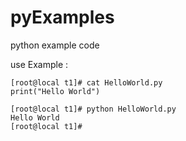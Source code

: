 # pyExamples
python example code 

use Example :   
 

    [root@local t1]# cat HelloWorld.py
    print("Hello World")

    [root@local t1]# python HelloWorld.py
    Hello World
    [root@local t1]#
